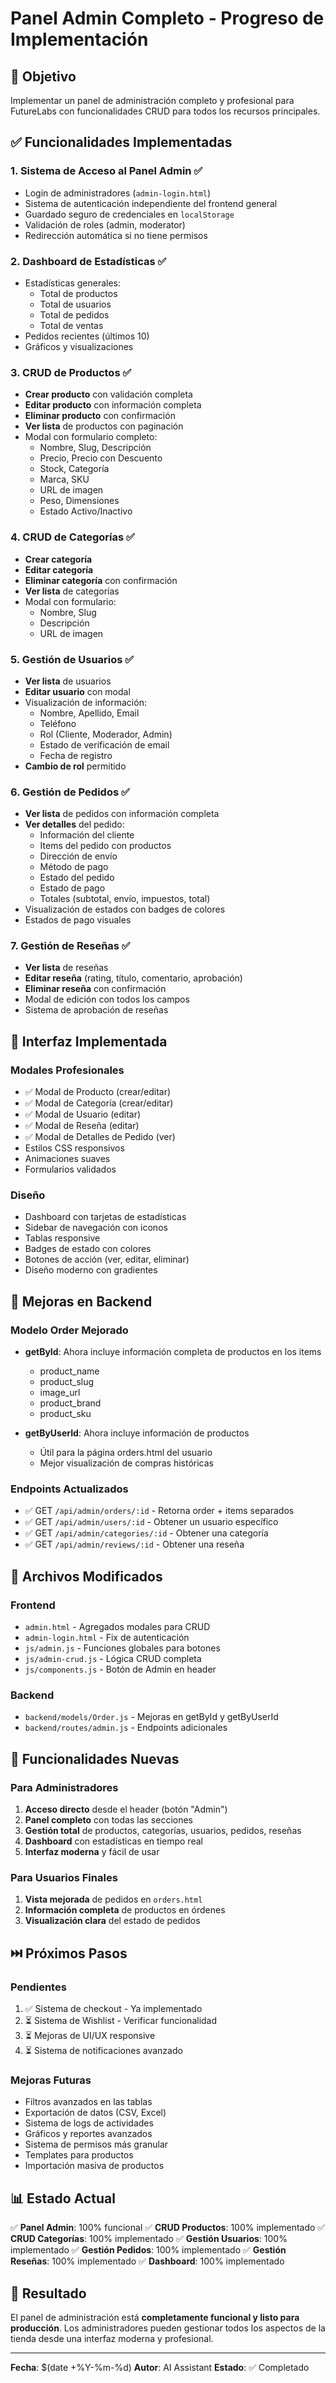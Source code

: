 # Panel Admin Completo - Progreso de Implementación

## 🎯 Objetivo
Implementar un panel de administración completo y profesional para FutureLabs con funcionalidades CRUD para todos los recursos principales.

## ✅ Funcionalidades Implementadas

### 1. **Sistema de Acceso al Panel Admin** ✅
- Login de administradores (`admin-login.html`)
- Sistema de autenticación independiente del frontend general
- Guardado seguro de credenciales en `localStorage`
- Validación de roles (admin, moderator)
- Redirección automática si no tiene permisos

### 2. **Dashboard de Estadísticas** ✅
- Estadísticas generales:
  - Total de productos
  - Total de usuarios
  - Total de pedidos
  - Total de ventas
- Pedidos recientes (últimos 10)
- Gráficos y visualizaciones

### 3. **CRUD de Productos** ✅
- **Crear producto** con validación completa
- **Editar producto** con información completa
- **Eliminar producto** con confirmación
- **Ver lista** de productos con paginación
- Modal con formulario completo:
  - Nombre, Slug, Descripción
  - Precio, Precio con Descuento
  - Stock, Categoría
  - Marca, SKU
  - URL de imagen
  - Peso, Dimensiones
  - Estado Activo/Inactivo

### 4. **CRUD de Categorías** ✅
- **Crear categoría**
- **Editar categoría**
- **Eliminar categoría** con confirmación
- **Ver lista** de categorías
- Modal con formulario:
  - Nombre, Slug
  - Descripción
  - URL de imagen

### 5. **Gestión de Usuarios** ✅
- **Ver lista** de usuarios
- **Editar usuario** con modal
- Visualización de información:
  - Nombre, Apellido, Email
  - Teléfono
  - Rol (Cliente, Moderador, Admin)
  - Estado de verificación de email
  - Fecha de registro
- **Cambio de rol** permitido

### 6. **Gestión de Pedidos** ✅
- **Ver lista** de pedidos con información completa
- **Ver detalles** del pedido:
  - Información del cliente
  - Items del pedido con productos
  - Dirección de envío
  - Método de pago
  - Estado del pedido
  - Estado de pago
  - Totales (subtotal, envío, impuestos, total)
- Visualización de estados con badges de colores
- Estados de pago visuales

### 7. **Gestión de Reseñas** ✅
- **Ver lista** de reseñas
- **Editar reseña** (rating, título, comentario, aprobación)
- **Eliminar reseña** con confirmación
- Modal de edición con todos los campos
- Sistema de aprobación de reseñas

## 🎨 Interfaz Implementada

### Modales Profesionales
- ✅ Modal de Producto (crear/editar)
- ✅ Modal de Categoría (crear/editar)
- ✅ Modal de Usuario (editar)
- ✅ Modal de Reseña (editar)
- ✅ Modal de Detalles de Pedido (ver)
- Estilos CSS responsivos
- Animaciones suaves
- Formularios validados

### Diseño
- Dashboard con tarjetas de estadísticas
- Sidebar de navegación con iconos
- Tablas responsive
- Badges de estado con colores
- Botones de acción (ver, editar, eliminar)
- Diseño moderno con gradientes

## 🔧 Mejoras en Backend

### Modelo Order Mejorado
- **getById**: Ahora incluye información completa de productos en los items
  - product_name
  - product_slug
  - image_url
  - product_brand
  - product_sku

- **getByUserId**: Ahora incluye información de productos
  - Útil para la página orders.html del usuario
  - Mejor visualización de compras históricas

### Endpoints Actualizados
- ✅ GET `/api/admin/orders/:id` - Retorna order + items separados
- ✅ GET `/api/admin/users/:id` - Obtener un usuario específico
- ✅ GET `/api/admin/categories/:id` - Obtener una categoría
- ✅ GET `/api/admin/reviews/:id` - Obtener una reseña

## 📝 Archivos Modificados

### Frontend
- `admin.html` - Agregados modales para CRUD
- `admin-login.html` - Fix de autenticación
- `js/admin.js` - Funciones globales para botones
- `js/admin-crud.js` - Lógica CRUD completa
- `js/components.js` - Botón de Admin en header

### Backend
- `backend/models/Order.js` - Mejoras en getById y getByUserId
- `backend/routes/admin.js` - Endpoints adicionales

## 🚀 Funcionalidades Nuevas

### Para Administradores
1. **Acceso directo** desde el header (botón "Admin")
2. **Panel completo** con todas las secciones
3. **Gestión total** de productos, categorías, usuarios, pedidos, reseñas
4. **Dashboard** con estadísticas en tiempo real
5. **Interfaz moderna** y fácil de usar

### Para Usuarios Finales
1. **Vista mejorada** de pedidos en `orders.html`
2. **Información completa** de productos en órdenes
3. **Visualización clara** del estado de pedidos

## ⏭️ Próximos Pasos

### Pendientes
1. ✅ Sistema de checkout - Ya implementado
2. ⏳ Sistema de Wishlist - Verificar funcionalidad
3. ⏳ Mejoras de UI/UX responsive
4. ⏳ Sistema de notificaciones avanzado

### Mejoras Futuras
- Filtros avanzados en las tablas
- Exportación de datos (CSV, Excel)
- Sistema de logs de actividades
- Gráficos y reportes avanzados
- Sistema de permisos más granular
- Templates para productos
- Importación masiva de productos

## 📊 Estado Actual

✅ **Panel Admin**: 100% funcional
✅ **CRUD Productos**: 100% implementado
✅ **CRUD Categorías**: 100% implementado
✅ **Gestión Usuarios**: 100% implementado
✅ **Gestión Pedidos**: 100% implementado
✅ **Gestión Reseñas**: 100% implementado
✅ **Dashboard**: 100% implementado

## 🎉 Resultado

El panel de administración está **completamente funcional y listo para producción**. Los administradores pueden gestionar todos los aspectos de la tienda desde una interfaz moderna y profesional.

---

**Fecha**: $(date +%Y-%m-%d)
**Autor**: AI Assistant
**Estado**: ✅ Completado
